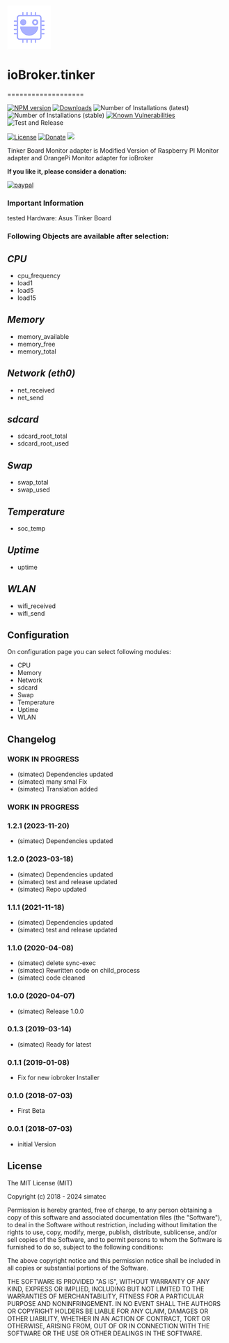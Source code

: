 ![Logo](admin/tinker.png)
# ioBroker.tinker
===================

[![NPM version](http://img.shields.io/npm/v/iobroker.tinker.svg)](https://www.npmjs.com/package/iobroker.tinker)
[![Downloads](https://img.shields.io/npm/dm/iobroker.tinker.svg)](https://www.npmjs.com/package/iobroker.tinker)
![Number of Installations (latest)](http://iobroker.live/badges/tinker-installed.svg)
![Number of Installations (stable)](http://iobroker.live/badges/tinker-stable.svg)
[![Known Vulnerabilities](https://snyk.io/test/github/simatec/ioBroker.tinker/badge.svg)](https://snyk.io/test/github/simatec/ioBroker.tinker)
![Test and Release](https://github.com/simatec/ioBroker.tinker/workflows/Test%20and%20Release/badge.svg)

[![License](https://img.shields.io/github/license/simatec/ioBroker.tinker?style=flat)](https://github.com/simatec/ioBroker.tinker/blob/master/LICENSE)
[![Donate](https://img.shields.io/badge/paypal-donate%20|%20spenden-blue.svg)](https://paypal.me/mk1676)
[![](https://img.shields.io/static/v1?label=Sponsor&message=%E2%9D%A4&logo=GitHub&color=%23fe8e86)](https://github.com/sponsors/simatec)


Tinker Board Monitor adapter is Modified Version of Raspberry PI Monitor adapter and OrangePi Monitor adapter for ioBroker

**If you like it, please consider a donation:**
  
[![paypal](https://www.paypalobjects.com/en_US/DK/i/btn/btn_donateCC_LG.gif)](https://paypal.me/mk1676)

### Important Information

tested Hardware: Asus Tinker Board


### Following Objects are available after selection:

## *CPU*
- cpu_frequency
- load1
- load5
- load15

## *Memory*
- memory_available
- memory_free
- memory_total

## *Network (eth0)*
- net_received
- net_send

## *sdcard*
- sdcard_root_total
- sdcard_root_used

## *Swap*
- swap_total
- swap_used

## *Temperature*
- soc_temp

## *Uptime*
- uptime

## *WLAN*
- wifi_received
- wifi_send

## Configuration
On configuration page you can select following modules:

- CPU
- Memory
- Network
- sdcard
- Swap
- Temperature
- Uptime
- WLAN

## Changelog
<!-- ### __WORK IN PROGRESS__ -->
### __WORK IN PROGRESS__
* (simatec) Dependencies updated
* (simatec) many smal Fix
* (simatec) Translation added

### __WORK IN PROGRESS__
### 1.2.1 (2023-11-20)
* (simatec) Dependencies updated

### 1.2.0 (2023-03-18)
* (simatec) Dependencies updated
* (simatec) test and release updated
* (simatec) Repo updated

### 1.1.1 (2021-11-18)
* (simatec) Dependencies updated
* (simatec) test and release updated

### 1.1.0 (2020-04-08)
* (simatec) delete sync-exec
* (simatec) Rewritten code on child_process
* (simatec) code cleaned

### 1.0.0 (2020-04-07)
* (simatec) Release 1.0.0

### 0.1.3 (2019-03-14)
* (simatec) Ready for latest

### 0.1.1 (2019-01-08)
* Fix for new iobroker Installer

### 0.1.0 (2018-07-03)
* First Beta

### 0.0.1 (2018-07-03)
* initial Version

## License

The MIT License (MIT)

Copyright (c) 2018 - 2024 simatec

Permission is hereby granted, free of charge, to any person obtaining a copy
of this software and associated documentation files (the "Software"), to deal
in the Software without restriction, including without limitation the rights
to use, copy, modify, merge, publish, distribute, sublicense, and/or sell
copies of the Software, and to permit persons to whom the Software is
furnished to do so, subject to the following conditions:

The above copyright notice and this permission notice shall be included in
all copies or substantial portions of the Software.

THE SOFTWARE IS PROVIDED "AS IS", WITHOUT WARRANTY OF ANY KIND, EXPRESS OR
IMPLIED, INCLUDING BUT NOT LIMITED TO THE WARRANTIES OF MERCHANTABILITY,
FITNESS FOR A PARTICULAR PURPOSE AND NONINFRINGEMENT. IN NO EVENT SHALL THE
AUTHORS OR COPYRIGHT HOLDERS BE LIABLE FOR ANY CLAIM, DAMAGES OR OTHER
LIABILITY, WHETHER IN AN ACTION OF CONTRACT, TORT OR OTHERWISE, ARISING FROM,
OUT OF OR IN CONNECTION WITH THE SOFTWARE OR THE USE OR OTHER DEALINGS IN
THE SOFTWARE.

